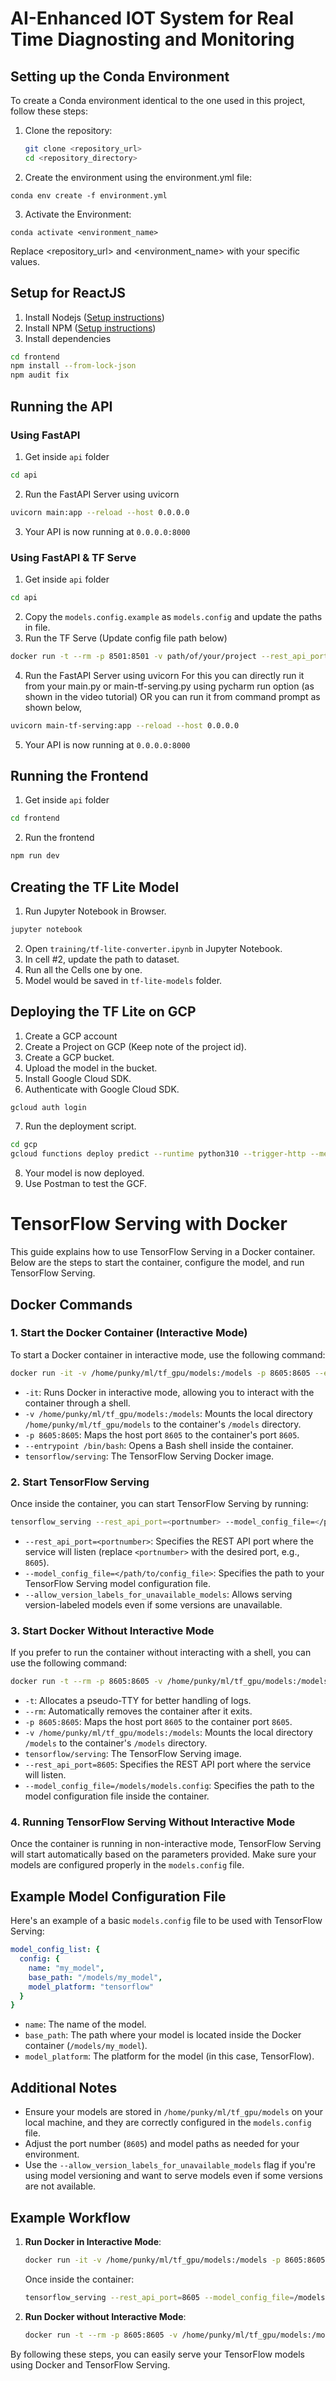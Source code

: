# AI-Enhanced IOT System for Real Time Diagnosting and Monitoring

## Setting up the Conda Environment

To create a Conda environment identical to the one used in this project, follow these steps:

1. Clone the repository:
   ```bash
   git clone <repository_url>
   cd <repository_directory>
   ```

2. Create the environment using the environment.yml file:
  ```
  conda env create -f environment.yml
  ```
  
3. Activate the Environment:
  ```
  conda activate <environment_name>
  ```
  
  Replace <repository_url> and <environment_name> with your specific values.

  
## Setup for ReactJS

1. Install Nodejs ([Setup instructions](https://nodejs.org/en/download/package-manager/))
2. Install NPM ([Setup instructions](https://www.npmjs.com/get-npm))
3. Install dependencies

```bash
cd frontend
npm install --from-lock-json
npm audit fix
```

## Running the API

### Using FastAPI

1. Get inside `api` folder

```bash
cd api
```

2. Run the FastAPI Server using uvicorn

```bash
uvicorn main:app --reload --host 0.0.0.0
```

3. Your API is now running at `0.0.0.0:8000`

### Using FastAPI & TF Serve

1. Get inside `api` folder

```bash
cd api
```

2. Copy the `models.config.example` as `models.config` and update the paths in file.
3. Run the TF Serve (Update config file path below)

```bash
docker run -t --rm -p 8501:8501 -v path/of/your/project --rest_api_port=8501 --model_config_file=/path/to/configurationfiles
```

4. Run the FastAPI Server using uvicorn
   For this you can directly run it from your main.py or main-tf-serving.py using pycharm run option (as shown in the video tutorial)
   OR you can run it from command prompt as shown below,

```bash
uvicorn main-tf-serving:app --reload --host 0.0.0.0
```

5. Your API is now running at `0.0.0.0:8000`

## Running the Frontend

1. Get inside `api` folder

```bash
cd frontend
```

2. Run the frontend

```bash
npm run dev
```

## Creating the TF Lite Model

1. Run Jupyter Notebook in Browser.

```bash
jupyter notebook
```

2. Open `training/tf-lite-converter.ipynb` in Jupyter Notebook.
3. In cell #2, update the path to dataset.
4. Run all the Cells one by one.
5. Model would be saved in `tf-lite-models` folder.

## Deploying the TF Lite on GCP

1. Create a GCP account
2. Create a Project on GCP (Keep note of the project id).
3. Create a GCP bucket.
4. Upload the model in the bucket.
5. Install Google Cloud SDK.
6. Authenticate with Google Cloud SDK.

```bash
gcloud auth login
```

7. Run the deployment script.

```bash
cd gcp
gcloud functions deploy predict --runtime python310 --trigger-http --memory 1024 --project model-437417
```

8. Your model is now deployed.
9. Use Postman to test the GCF.

# TensorFlow Serving with Docker

This guide explains how to use TensorFlow Serving in a Docker container. Below are the steps to start the container, configure the model, and run TensorFlow Serving.

## Docker Commands

### 1. Start the Docker Container (Interactive Mode)

To start a Docker container in interactive mode, use the following command:

```bash
docker run -it -v /home/punky/ml/tf_gpu/models:/models -p 8605:8605 --entrypoint /bin/bash tensorflow/serving
```

- `-it`: Runs Docker in interactive mode, allowing you to interact with the container through a shell.
- `-v /home/punky/ml/tf_gpu/models:/models`: Mounts the local directory `/home/punky/ml/tf_gpu/models` to the container's `/models` directory.
- `-p 8605:8605`: Maps the host port `8605` to the container's port `8605`.
- `--entrypoint /bin/bash`: Opens a Bash shell inside the container.
- `tensorflow/serving`: The TensorFlow Serving Docker image.

### 2. Start TensorFlow Serving

Once inside the container, you can start TensorFlow Serving by running:

```bash
tensorflow_serving --rest_api_port=<portnumber> --model_config_file=</path/to/config_file> --allow_version_labels_for_unavailable_models
```

- `--rest_api_port=<portnumber>`: Specifies the REST API port where the service will listen (replace `<portnumber>` with the desired port, e.g., `8605`).
- `--model_config_file=</path/to/config_file>`: Specifies the path to your TensorFlow Serving model configuration file.
- `--allow_version_labels_for_unavailable_models`: Allows serving version-labeled models even if some versions are unavailable.

### 3. Start Docker Without Interactive Mode

If you prefer to run the container without interacting with a shell, you can use the following command:

```bash
docker run -t --rm -p 8605:8605 -v /home/punky/ml/tf_gpu/models:/models tensorflow/serving --rest_api_port=8605 --model_config_file=/models/models.config
```

- `-t`: Allocates a pseudo-TTY for better handling of logs.
- `--rm`: Automatically removes the container after it exits.
- `-p 8605:8605`: Maps the host port `8605` to the container port `8605`.
- `-v /home/punky/ml/tf_gpu/models:/models`: Mounts the local directory `/models` to the container's `/models` directory.
- `tensorflow/serving`: The TensorFlow Serving image.
- `--rest_api_port=8605`: Specifies the REST API port where the service will listen.
- `--model_config_file=/models/models.config`: Specifies the path to the model configuration file inside the container.

### 4. Running TensorFlow Serving Without Interactive Mode

Once the container is running in non-interactive mode, TensorFlow Serving will start automatically based on the parameters provided. Make sure your models are configured properly in the `models.config` file.

## Example Model Configuration File

Here's an example of a basic `models.config` file to be used with TensorFlow Serving:

```yaml
model_config_list: {
  config: {
    name: "my_model",
    base_path: "/models/my_model",
    model_platform: "tensorflow"
  }
}
```

- `name`: The name of the model.
- `base_path`: The path where your model is located inside the Docker container (`/models/my_model`).
- `model_platform`: The platform for the model (in this case, TensorFlow).

## Additional Notes

- Ensure your models are stored in `/home/punky/ml/tf_gpu/models` on your local machine, and they are correctly configured in the `models.config` file.
- Adjust the port number (`8605`) and model paths as needed for your environment.
- Use the `--allow_version_labels_for_unavailable_models` flag if you're using model versioning and want to serve models even if some versions are not available.

## Example Workflow

1. **Run Docker in Interactive Mode**:
   ```bash
   docker run -it -v /home/punky/ml/tf_gpu/models:/models -p 8605:8605 --entrypoint /bin/bash tensorflow/serving
   ```
   Once inside the container:
   ```bash
   tensorflow_serving --rest_api_port=8605 --model_config_file=/models/models.config --allow_version_labels_for_unavailable_models
   ```

2. **Run Docker without Interactive Mode**:
   ```bash
   docker run -t --rm -p 8605:8605 -v /home/punky/ml/tf_gpu/models:/models tensorflow/serving --rest_api_port=8605 --model_config_file=/models/models.config
   ```

By following these steps, you can easily serve your TensorFlow models using Docker and TensorFlow Serving.



